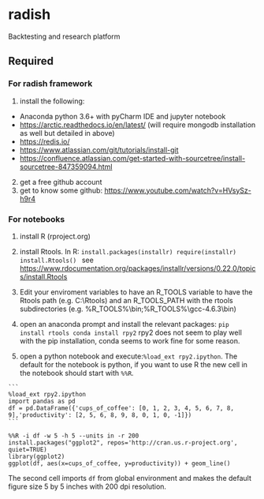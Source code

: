 # radish
Backtesting and research  platform

## Required

### For radish framework

   1) install the following:

   * Anaconda python 3.6+ with pyCharm IDE and jupyter notebook
   * https://arctic.readthedocs.io/en/latest/ (will require mongodb installation as well but detailed in above)
   * https://redis.io/
   * https://www.atlassian.com/git/tutorials/install-git
   * https://confluence.atlassian.com/get-started-with-sourcetree/install-sourcetree-847359094.html

   2) get a free github account
   3) get to know some github: https://www.youtube.com/watch?v=HVsySz-h9r4

### For notebooks

   1) install R (rproject.org) 
   2) install Rtools. In R:
    ```
    install.packages(installr)
    require(installr)
    install.Rtools() 
    ```
    see https://www.rdocumentation.org/packages/installr/versions/0.22.0/topics/install.Rtools
    
   3) Edit your enviroment variables to have an R_TOOLS variable to have the Rtools path (e.g. C:\Rtools) and an R_TOOLS_PATH with the rtools subdirectories (e.g. %R_TOOLS%\bin;%R_TOOLS%\gcc-4.6.3\bin)

   4) open an anaconda prompt and install the relevant packages:
    ```
    pip install rtools
    conda install rpy2
    ```
    rpy2 does not seem to play well with the pip installation, conda seems to work fine for some reason.

   5) open a python notebook and execute:```%load_ext rpy2.ipython```. The default for the notebook is python, if you want to use R the new cell in the notebook should start with ```%%R```.
    
    ```
    %load_ext rpy2.ipython
    import pandas as pd
    df = pd.DataFrame({'cups_of_coffee': [0, 1, 2, 3, 4, 5, 6, 7, 8, 9],'productivity': [2, 5, 6, 8, 9, 8, 0, 1, 0, -1]})
    ```
   ```
   %%R -i df -w 5 -h 5 --units in -r 200
   install.packages("ggplot2", repos='http://cran.us.r-project.org', quiet=TRUE)
   library(ggplot2)
   ggplot(df, aes(x=cups_of_coffee, y=productivity)) + geom_line()
   ```
   The second cell imports ```df```  from global environment and makes the default figure size 5 by 5 inches with 200 dpi resolution.



   




 
